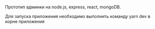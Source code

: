 Прототип админки на node.js, express, react, mongoDB.

Для запуска приложения необходимо выполнить команду yarn dev в корне приложения
